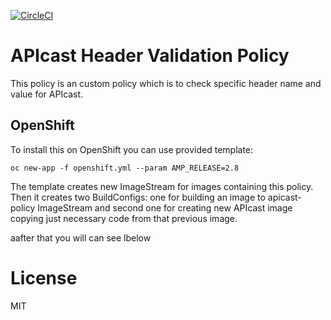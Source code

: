 [![CircleCI](https://circleci.com/gh/3scale/apicast-example-policy.svg?style=svg)](https://circleci.com/gh/3scale/apicast-example-policy)

# APIcast Header Validation Policy

This policy is an custom policy which is to check specific header name and value for APIcast.


## OpenShift

To install this on OpenShift you can use provided template:

```shell
oc new-app -f openshift.yml --param AMP_RELEASE=2.8
```

The template creates new ImageStream for images containing this policy.
Then it creates two BuildConfigs: one for building an image to apicast-policy ImageStream
and second one for creating new APIcast image copying just necessary code from that previous image.

aafter that you will can see lbelow 

# License

MIT
